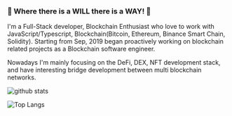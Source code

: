 ### 👋 Where there is a WILL there is a WAY! 👋

I'm a Full-Stack developer, Blockchain Enthusiast who love to work with JavaScript/Typescript, Blockchain(Bitcoin, Ethereum, Binance Smart Chain, Solidity).
Starting from Sep, 2019 began proactively working on blockchain related projects as a Blockchain software engineer.

Nowadays I'm mainly focusing on the DeFi, DEX, NFT development stack, and have interesting bridge development between multi blockchain networks.

![github stats](https://github-readme-stats.vercel.app/api?username=ClusterH&show_icons=true&theme=tokyonight&count_private=true&show_icons=true)

![Top Langs](https://github-readme-stats.vercel.app/api/top-langs/?username=ClusterH&layout=compact&theme=tokyonight&count_private=true&hide=hack,postscript&langs_count=10)

<!--
**ClusterH/ClusterH** is a ✨ _special_ ✨ repository because its `README.md` (this file) appears on your GitHub profile.

Here are some ideas to get you started:

- 🔭 I’m currently working on ...
- 🌱 I’m currently learning ...
- 👯 I’m looking to collaborate on ...
- 🤔 I’m looking for help with ...
- 💬 Ask me about ...
- 📫 How to reach me: ...
- 😄 Pronouns: ...
- ⚡ Fun fact: ...
-->
